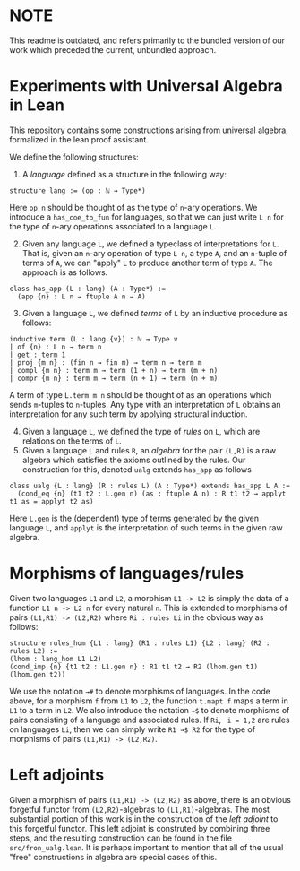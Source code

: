 # NOTE

This readme is outdated, and refers primarily to the bundled version of our work which preceded the current, unbundled approach.

# Experiments with Universal Algebra in Lean

This repository contains some constructions arising from universal algebra, formalized in the lean proof assistant.

We define the following structures:
1. A *language* defined as a structure in the following way:
  ```lean
  structure lang := (op : ℕ → Type*)
  ```
  Here `op n` should be thought of as the type of `n`-ary operations.
  We introduce a `has_coe_to_fun` for languages, so that we can just write `L n` for the type of `n`-ary operations associated to a language `L`.
 
2. Given any language `L`, we defined a typeclass of interpretations for `L`. That is, given an `n`-ary operation of type `L n`, a type `A`, and an `n`-tuple of terms of `A`, we can "apply" `L` to produce another term of type `A`. 
  The approach is as follows.
  ```lean
  class has_app (L : lang) (A : Type*) :=
    (app {n} : L n → ftuple A n → A)
  ```
3. Given a language `L`, we defined *terms* of `L` by an inductive procedure as follows:
  ```lean
  inductive term (L : lang.{v}) : ℕ → Type v 
  | of {n} : L n → term n
  | get : term 1
  | proj {m n} : (fin n → fin m) → term n → term m
  | compl {m n} : term m → term (1 + n) → term (m + n)
  | compr {m n} : term m → term (n + 1) → term (n + m)
  ```
  A term of type `L.term m n` should be thought of as an operations which sends `m`-tuples to `n`-tuples.
  Any type with an interpretation of `L` obtains an interpretation for any such term by applying structural induction.

4. Given a language `L`, we defined the type of *rules* on `L`, which are relations on the terms of `L`.
5. Given a language `L` and rules `R`, an *algebra* for the pair `(L,R)` is a raw algebra which satisfies the axioms outlined by the rules.
  Our construction for this, denoted `ualg` extends `has_app` as follows
  ```lean
  class ualg {L : lang} (R : rules L) (A : Type*) extends has_app L A :=
    (cond_eq {n} (t1 t2 : L.gen n) (as : ftuple A n) : R t1 t2 → applyt t1 as = applyt t2 as)
  ```
  Here `L.gen` is the (dependent) type of terms generated by the given language `L`, and `applyt` is the interpretation of such terms in the given raw algebra. 

# Morphisms of languages/rules

Given two languages `L1` and `L2`, a morphism `L1 -> L2` is simply the data of a function `L1 n -> L2 n` for every natural `n`.
This is extended to morphisms of pairs `(L1,R1) -> (L2,R2)` where `Ri : rules Li` in the obvious way as follows:
```lean
structure rules_hom {L1 : lang} (R1 : rules L1) {L2 : lang} (R2 : rules L2) := 
(lhom : lang_hom L1 L2)
(cond_imp {n} {t1 t2 : L1.gen n} : R1 t1 t2 → R2 (lhom.gen t1) (lhom.gen t2))
```
We use the notation `→#` to denote morphisms of languages.
In the code above, for a morphism `f` from `L1` to `L2`, the function `t.mapt f` maps a term in `L1` to a term in `L2`.
We also introduce the notation `→$` to denote morphisms of pairs consisting of a language and associated rules.
If `Ri`, ` i = 1,2` are rules on languages `Li`, then we can simply write `R1 →$ R2` for the type of morphisms of pairs `(L1,R1) -> (L2,R2)`.

# Left adjoints

Given a morphism of pairs `(L1,R1) -> (L2,R2)` as above, there is an obvious forgetful functor from `(L2,R2)`-algebras to `(L1,R1)`-algebras.
The most substantial portion of this work is in the construction of the *left adjoint* to this forgetful functor. 
This left adjoint is construted by combining three steps, and the resulting construction can be found in the file `src/fron_ualg.lean`.
It is perhaps important to mention that all of the usual "free" constructions in algebra are special cases of this.
